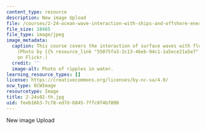 ```yaml
---
content_type: resource
description: New image Upload
file: /courses/2-24-ocean-wave-interaction-with-ships-and-offshore-energy-systems-13-022-spring-2002/feeb16637c78ed7d68457ffc0f4bf800_2-24s02-th.jpg
file_size: 18465
file_type: image/jpeg
image_metadata:
  caption: This course covers the interaction of surface waves with floating bodies.
    (Photo by {{% resource_link "55075fa3-2c13-46eb-94c1-1a5ece21a5e7" "hamad M" %}}
    on Flickr.)
  credit: ''
  image-alt: Photo of ripples in water.
learning_resource_types: []
license: https://creativecommons.org/licenses/by-nc-sa/4.0/
ocw_type: OCWImage
resourcetype: Image
title: 2-24s02-th.jpg
uid: feeb1663-7c78-ed7d-6845-7ffc0f4bf800
---
```

New image Upload